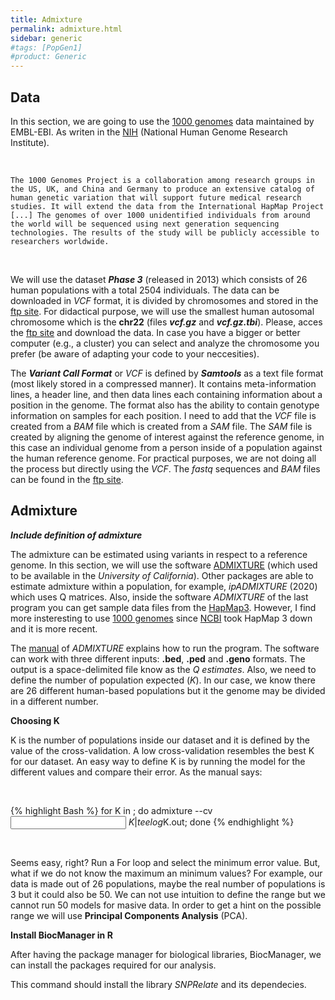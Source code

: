 ```yaml
---
title: Admixture
permalink: admixture.html
sidebar: generic
#tags: [PopGen1]
#product: Generic
---
```


## Data

In this section, we are going to use the [1000 genomes](https://www.internationalgenome.org/) data maintained by EMBL-EBI. As writen in the [NIH](https://www.genome.gov/27528684/1000-genomes-project) (National Human Genome Research Institute).

<p>&nbsp;</p>

```
The 1000 Genomes Project is a collaboration among research groups in the US, UK, and China and Germany to produce an extensive catalog of human genetic variation that will support future medical research studies. It will extend the data from the International HapMap Project [...] The genomes of over 1000 unidentified individuals from around the world will be sequenced using next generation sequencing technologies. The results of the study will be publicly accessible to researchers worldwide.
```

<p>&nbsp;</p>

We will use the dataset ***Phase 3*** (released in 2013) which consists of 26 human populations with a total 2504 individuals. The data can be downloaded in _VCF_ format, it is divided by chromosomes and stored in the [ftp site](ftp://ftp.1000genomes.ebi.ac.uk/vol1/ftp/release/20130502/). For didactical purpose, we will use the smallest human autosomal chromosome which is the **chr22** (files **_vcf.gz_** and **_vcf.gz.tbi_**). Please, acces the [ftp site](ftp://ftp.1000genomes.ebi.ac.uk/vol1/ftp/release/20130502/) and download the data. In case you have a bigger or better computer (e.g., a cluster) you can select and analyze the chromosome you prefer (be aware of adapting your code to your neccesities).

The ***Variant Call Format*** or _VCF_ is defined by ***Samtools*** as a text file format (most likely stored in a compressed manner). It contains meta-information lines, a header line, and then data lines each containing information about a position in the genome. The format also has the ability to contain genotype information on samples for each position. I need to add that the _VCF_ file is created from a _BAM_ file which is created from a _SAM_ file. The _SAM_ file is created by aligning the genome of interest against the reference genome, in this case an individual genome from a person inside of a population against the human reference genome. For practical purposes, we are not doing all the process but directly using the _VCF_. The _fastq_ sequences and _BAM_ files can be found in the [ftp site](ftp://ftp.1000genomes.ebi.ac.uk/vol1/ftp/release/20130502/).

## Admixture

***Include definition of admixture***

The admixture can be estimated using variants in respect to a reference genome. In this section, we will use the software [ADMIXTURE](https://dalexander.github.io/admixture/download.html) (which used to be available in the _University of California_). Other packages are able to estimate admixture within a population, for example, _ipADMIXTURE_ (2020) which uses Q matrices. Also, inside the software _ADMIXTURE_ of the last program you can get sample data files from the [HapMap3](https://www.sanger.ac.uk/resources/downloads/human/hapmap3.html). However, I find more insteresting to use [1000 genomes](https://www.internationalgenome.org/) since [NCBI](https://www.ncbi.nlm.nih.gov/variation/news/NCBI_retiring_HapMap/) took HapMap 3 down and it is more recent.

The [manual](https://dalexander.github.io/admixture/admixture-manual.pdf) of _ADMIXTURE_ explains how to run the program. The software can work with three different inputs: **.bed**, **.ped** and **.geno** formats. The output is a space-delimited file know as the _Q estimates_. Also, we need to define the number of population expected (_K_). In our case, we know there are 26 different human-based populations but it the genome may be divided in a different number.



**Choosing K**

K is the number of populations inside our dataset and it is defined by the value of the cross-validation. A low cross-validation resembles the best K for our dataset. An easy way to define K is by running the model for the different values and compare their error. As the manual says:

<p>&nbsp;</p>

{% highlight Bash %}
for K in <range>; do admixture --cv <input> $K | tee log$K.out; done
{% endhighlight %}

<p>&nbsp;</p>

Seems easy, right? Run a For loop and select the minimum error value. But, what if we do not know the maximum an minimum values? For example, our data is made out of 26 populations, maybe the real number of populations is 3 but it could also be 50. We can not use intuition to define the range but we cannot run 50 models for masive data. In order to get a hint on the possible range we will use **Principal Components Analysis** (PCA).

**Install BiocManager in R**


After having the package manager for biological libraries, BiocManager, we can install the packages required for our analysis.


This command should install the library _SNPRelate_ and its dependecies.